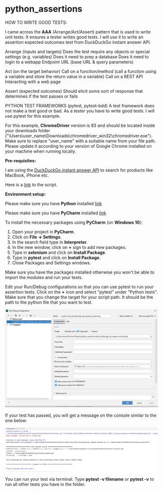 # python_assertions
HOW TO WRITE GOOD TESTS:

I came across the **AAA** (Arrange/Act/Assert) pattern that is used to write unit tests. It ensures a tester writes good tests. I will use it to write an assertion expected outcomes test from DuckDuckGo instant answer API.

Arrange (inputs and targets)
Does the test require any objects or special settings (e.g. variables)
Does it need to prep a database
Does it need to login to a webapp
Endpoint URL (base URL & query parameters)

Act (on the target behavior)
Call on a function/method (call a function using a variable and store the return value in a variable)
Call on a REST API
Interacting with a web page

Assert (expected outcomes)
Should elicit some sort of response that determines if the test passes or fails

PYTHON TEST FRAMEWORKS (pytest, pytest-bdd)
A test framework does not make a test good or bad. As a tester you have to write good tests.
I will use pytest for this example.


For this example, **ChromeDriver** version is 83 and should be located inside your downloads folder ("\\Users\\user_name\\Downloads\\chromedriver_win32\\chromedriver.exe"). Make sure to replace "user_name" with a suitable name from your file path.
Please update it according to your version of Google Chrome installed on your machine when running locally.

**Pre-requisites:**

I am using the [DuckDuckGo instant answer API](https://api.duckduckgo.com/?q=) to search for products like MacBook, iPhone etc. 

Here is a [link](https://github.com/kipkitur/python_assertions/blob/main/test_duckduckgo_api_request_macbook.py) to the script.

**Environment setup:**

Please make sure you have **Python** installed [link](https://www.python.org/downloads/)

Please make sure you have **PyCharm** installed [link](https://www.jetbrains.com/pycharm/download/)

To install the necessary packages using **PyCharm** (on **Windows 10**):

1. Open your project in **PyCharm**.
2. Click on **File -> Settings**.
3. In the search field type in **Interpreter**.
4. In the new window, click on **+** sign to add new packages.
5. Type in **selenium** and click on **Install Package**.
6. Type in **pytest** and click on **Install Package**.
7. Close Packages and Settings windows.
 

Make sure you have the packages installed otherwise you won't be able to import the modules and run your tests.

Edit your Run/Debug configurations so that you can use pytest to run your assertion tests. Click on the **+** icon and select "pytest" under "Python tests". Make sure that you change the target for your script path. It should be the path to the python file that you want to test.

![RUN/DEBUG CONFIGURATIONS IN PYCHARM](screenshots/assert3.PNG)


If your test has passed, you will get a message on the console similar to the one below:

![TEST PASSED](screenshots/assert4.PNG)

You can run your test via terminal. Type **pytest -v filename** or **pytest -v** to run all other tests you have in the folder.
